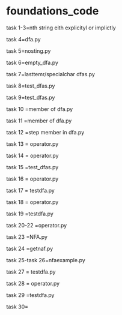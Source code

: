 # foundations_code
task 1-3=nth string eith explicityl or implictly

task 4=dfa.py

task 5=nosting.py

task 6=empty_dfa.py

task 7=lasttemr/specialchar dfas.py

task 8=test_dfas.py

task 9=test_dfas.py

task 10 =member of dfa.py

task 11 =member of dfa.py

task 12 =step member in dfa.py

task 13 = operator.py

task 14 = operator.py

task 15 =test_dfas.py

task 16 = operator.py

task 17 = testdfa.py

task 18 = operator.py

task 19 =testdfa.py

task 20-22 =operator.py

task 23 =NFA.py

task 24 =getnaf.py

task 25-task 26=nfaexample.py

task 27 = testdfa.py

task 28 = operator.py

task 29 =testdfa.py

task 30=




